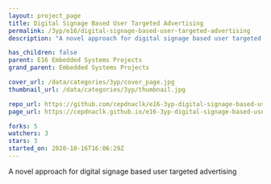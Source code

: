 ```yaml
---
layout: project_page
title: Digital Signage Based User Targeted Advertising
permalink: /3yp/e16/digital-signage-based-user-targeted-advertising
description: "A novel approach for digital signage based user targeted advertising"

has_children: false
parent: E16 Embedded Systems Projects
grand_parent: Embedded Systems Projects

cover_url: /data/categories/3yp/cover_page.jpg
thumbnail_url: /data/categories/3yp/thumbnail.jpg

repo_url: https://github.com/cepdnaclk/e16-3yp-digital-signage-based-user-targeted-advertising
page_url: https://cepdnaclk.github.io/e16-3yp-digital-signage-based-user-targeted-advertising

forks: 5
watchers: 3
stars: 3
started_on: 2020-10-16T16:06:29Z
---
```

A novel approach for digital signage based user targeted advertising

